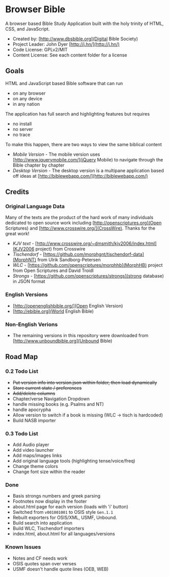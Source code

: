 # Browser Bible 

A browser based Bible Study Application built with the holy trinity of HTML, CSS, and JavaScript.

* Created by: [http://www.dbsbible.org](Digital Bible Society)
* Project Leader: John Dyer [http://j.hn/](http://j.hn/)
* Code License: GPLv2/MIT
* Content License: See each content folder for a license

## Goals

HTML and JavaScript based Bible software that can run

* on any browser
* on any device
* in any nation

The application has full search and highlighting features but requires

* no install
* no server
* no trace

To make this happen, there are two ways to view the same biblical content

* *Mobile Version* - The mobile version uses [http://www.jquerymobile.com/](jQuery Mobile) to navigate through the Bible chapter by chapter
* *Desktop Version* - The desktop version is a multipane application based off ideas at [http://biblewebapp.com/](http://biblewebapp.com/)

## Credits

### Original Language Data

Many of the texts are the product of the hard work of many individuals dedicated to open
source work including [http://openscriptures.org](Open Scriptures) and [http://www.crosswire.org/](CrossWire). Thanks for the great work!

* *KJV text* - [http://www.crosswire.org/~dmsmith/kjv2006/index.html](KJV2006 project) from Crosswire
* *Tischendorf* - [https://github.com/morphgnt/tischendorf-data](MorphNT) from Ulrik Sandborg-Petersen 
* *WLC* - [https://github.com/openscriptures/morphhb](MorphHB) project from Open Scriptures and David Troidl
* *Strongs* - [https://github.com/openscriptures/strongs](strong database) in JSON format

### English Versions

* [http://openenglishbible.org/](Open English Version)
* [http://ebible.org](World English Bible)

### Non-English Verions

* The remaining versions in this repository were downloaded from [http://www.unboundbible.org](Unbound Bible)

## Road Map

### 0.2 Todo List

* ~~Put version info into version.json within folder, then load dynamically~~
* ~~Store current state / preferences~~
* ~~Add/delete columns~~
* Chapter/verse Navigation Dropdown
* handle missing books (e.g. Psalms and NT)
* handle apocrypha
* Allow version to switch if a book is missing (WLC -> tisch is hardcoded)
* Build NASB importer

### 0.3 Todo List

* Add Audio player
* Add video launcher
* Add maps/images links
* Add original language tools (highlighting tense/voice/freq)
* Change theme colors
* Change font size within the reader

### Done

* Basis strongs numbers and greek parsing
* Footnotes now display in the footer
* about.html page for each version (loads with 'i' button)
* Switched from `v001001001` to OSIS style `Gen.1.1`
* Rebuilt exporters for OSIS/XML, USMF, Unbound.
* Build search into application
* Build WLC, Tischendorf importers
* index.html, about.html for all languages/versions

### Known Issues

* Notes and CF needs work
* OSIS quotes span over verses
* USMF doesn't handle quote lines (OEB, WEB)